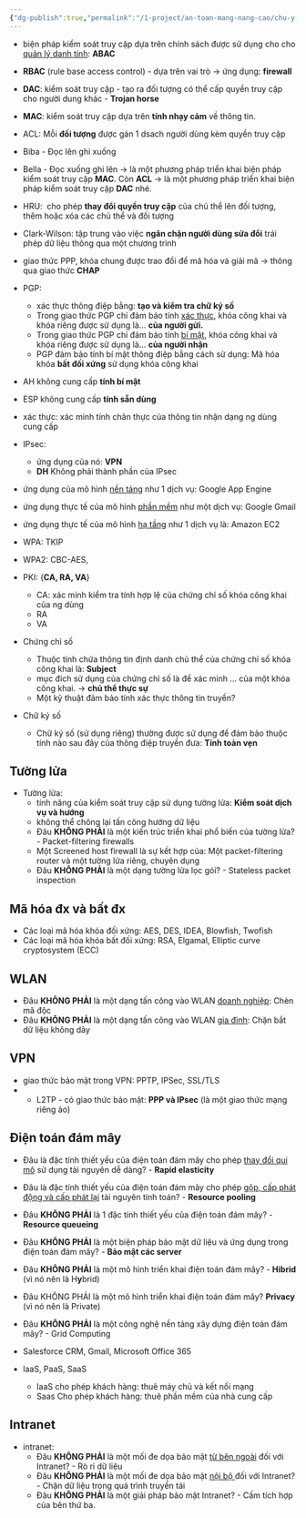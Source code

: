 ```yaml
---
{"dg-publish":true,"permalink":"/1-project/an-toan-mang-nang-cao/chu-y-nhung-cau-sau/","title":"Cheatsheet chương 4","tags":["cheatsheet"],"created":"2025-06-24T20:19:09.235+07:00"}
---
```


- biện pháp kiểm soát truy cập dựa trên chính sách được sử dụng cho cho <u>quản lý danh tính</u>: **ABAC**
- **RBAC** (rule base access control) - dựa trên vai trò →  ứng dụng: **firewall**
- **DAC**: kiểm soát truy cập - tạo ra đối tượng có thể cấp quyền truy cập cho người dung khác - **Trojan horse**
- **MAC**: kiểm soát truy cập dựa trên **tính nhạy cảm** về thông tin.
- ACL: Mỗi **đối tượng** được gán 1 dsach người dùng kèm quyền truy cập


- Biba - Đọc lên ghi xuống
- Bella - Đọc xuống ghi lên → là một phương pháp triển khai biện pháp kiểm soát truy cập **MAC**.
	Còn **ACL** → là một phương pháp triển khai biện pháp kiểm soát truy cập **DAC** nhé.
- HRU:  cho phép **thay đổi quyền truy cập** của chủ thể lên đối tượng, thêm hoặc xóa các chủ thể và đối tượng
- Clark-Wilson: tập trung vào việc **ngăn chặn người dùng sửa đổi** trái phép dữ liệu thông qua một chương trình

- giao thức PPP, khóa chung được trao đổi để mã hóa và giải mã → thông qua giao thức **CHAP**

- PGP: 
	- xác thực thông điệp bằng: **tạo và kiểm tra chữ ký số**
	- Trong giao thức PGP chỉ đảm bảo tính <u>xác thực</u>, khóa công khai và khóa riêng được sử dụng là...   **của người gửi.**
	- Trong giao thức PGP chỉ đảm bảo tính <u>bí mật</u>, khóa công khai và khóa riêng được sử dụng là... **của người nhận**
	- PGP đảm bảo tính bí mật thông điệp bằng cách sử dụng: Mã hóa khóa **bất đối xứng** sử dụng khóa công khai


- AH không cung cấp **tính bí mật**
- ESP không cung cấp **tính sẵn dùng**
- xác thực: xác minh tính chân thực của thông tin nhận dạng ng dùng cung cấp 
- IPsec:
	- ứng dụng của nó: **VPN**
	- **DH** Không phải thành phần của IPsec

- ứng dụng của mô hình <u>nền tảng</u> như 1 dịch vụ: Google App Engine
- ứng dụng thực tế của mô hình <u>phần mềm</u> như một dịch vụ: Google Gmail
- ứng dụng thực tế của mô hình <u>hạ tầng</u> như 1 dịch vụ là: Amazon EC2

- WPA: TKIP
- WPA2: CBC-AES,


- PKI: {**CA, RA, VA**}
	- CA: xác minh kiểm tra tính hợp lệ của chứng chỉ số khóa công khai của ng dùng
	- RA
	- VA

- Chứng chỉ số
	- Thuộc tính chứa thông tin định danh chủ thể của chứng chỉ số khóa công khai là: **Subject**
	- mục đích sử dụng của chứng chỉ số là để xác minh ... của một khóa công khai. →  **chủ thể thực sự**
	- Một kỹ thuật đảm bảo tính xác thực thông tin truyền?

- Chữ ký số
	- Chữ ký số (sử dụng riêng) thường được sử dụng để đảm bảo thuộc tính nào sau đây của thông điệp truyền đưa:   **Tính toàn vẹn**

## Tường lửa
- Tường lửa:
	- tính năng của kiểm soát truy cập sử dụng tường lửa:  **Kiểm soát dịch vụ và hướng**
	- không thể chông lại tấn công hướng dữ liệu
	- Đâu **KHÔNG PHẢI** là một kiến trúc triển khai phổ biến của tường lửa? - Packet-filtering firewalls
	- Một Screened host firewall là sự kết hợp của: Một packet-filtering router và một tường lửa riêng, chuyên dụng
	- Đâu **KHÔNG PHẢI** là một dạng tường lửa lọc gói? - Stateless packet inspection

## Mã hóa đx và bất đx
- Các loại mã hóa khóa đối xứng: AES, DES, IDEA, Blowfish, Twofish
- Các loại mã hóa khóa bất đối xứng: RSA, Elgamal, Elliptic curve cryptosystem (ECC)

## WLAN
- Đâu **KHÔNG PHẢI** là một dạng tấn công vào WLAN <u>doanh nghiệp</u>: Chèn mã độc
- Đâu **KHÔNG PHẢI** là một dạng tấn công vào WLAN <u>gia đình</u>: Chặn bắt dữ liệu không dây
## VPN

- giao thức bảo mật trong VPN: PPTP, IPSec, SSL/TLS
- - L2TP - có giao thức bảo mật: **PPP và IPsec** (là một giao thức mạng riêng ảo)
## Điện toán đám mây
- Đâu là đặc tính thiết yếu của điện toán đám mây cho phép <u>thay đổi qui mô</u> sử dụng tài nguyên dễ dàng? - **Rapid elasticity**
- Đâu là đặc tính thiết yếu của điện toán đám mây cho phép <u>gộp, cấp phát động và cấp phát lại</u> tài nguyên tính toán? - **Resource pooling**
- Đâu **KHÔNG PHẢI** là 1 đặc tính thiết yếu của điện toán đám mây? - **Resource queueing**

- Đâu **KHÔNG PHẢI** là một biện pháp bảo mật dữ liệu và ứng dụng trong điện toán đám mây? - **Bảo mật các server**

- Đâu **KHÔNG PHẢI** là một mô hình triển khai điện toán đám mây? - **Hibrid** (vì nó nên là H**y**brid)
- Đâu KHÔNG PHẢI là một mô hình triển khai điện toán đám mây? **Privacy** (vì nó nên là Private)

- Đâu **KHÔNG PHẢI** là một công nghệ nền tảng xây dựng điện toán đám mây? - Grid Computing
-  Salesforce CRM, Gmail, Microsoft Office 365
-   laaS, PaaS, SaaS
	- IaaS cho phép khách hàng: thuê máy chủ và kết nối mạng
	- Saas Cho phép khách hàng: thuê phần mềm của nhà cung cấp





## Intranet
- intranet:
	- Đâu **KHÔNG PHẢI** là một mối đe dọa bảo mật <u>từ bên ngoài</u> đối với Intranet?  - Rò rỉ dữ liệu
	- Đâu **KHÔNG PHẢI** là một mối đe dọa bảo mật <u>nội bộ </u>đối với Intranet? - Chặn dữ liệu trong quá trình truyền tải
	- Đâu **KHÔNG PHẢI** là một giải pháp bảo mật Intranet? -  Cấm tích hợp của bên thứ ba.